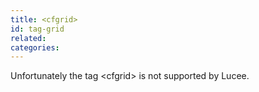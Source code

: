 ```yaml
---
title: <cfgrid>
id: tag-grid
related:
categories:
---
```


Unfortunately the tag &lt;cfgrid&gt; is not supported by Lucee.
